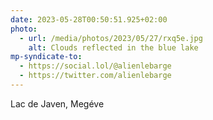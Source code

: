 ```yaml
---
date: 2023-05-28T00:50:51.925+02:00
photo:
  - url: /media/photos/2023/05/27/rxq5e.jpg
    alt: Clouds reflected in the blue lake
mp-syndicate-to:
  - https://social.lol/@alienlebarge
  - https://twitter.com/alienlebarge
---
```

Lac de Javen, Megéve
